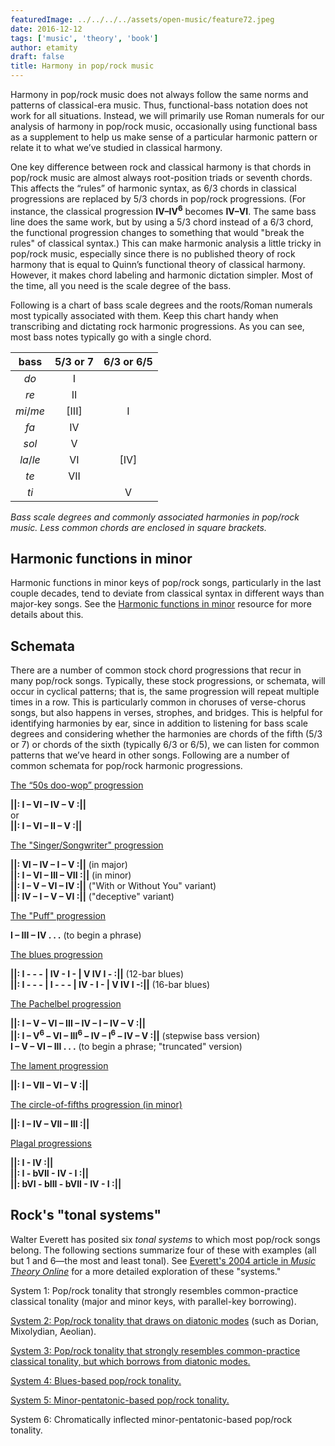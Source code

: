 ```yaml
---
featuredImage: ../../../../assets/open-music/feature72.jpeg
date: 2016-12-12
tags: ['music', 'theory', 'book']
author: etamity
draft: false
title: Harmony in pop/rock music
---
```


Harmony in pop/rock music does not always follow the same norms and patterns of classical-era music. Thus, functional-bass notation does not work for all situations. Instead, we will primarily use Roman numerals for our analysis of harmony in pop/rock music, occasionally using functional bass as a supplement to help us make sense of a particular harmonic pattern or relate it to what we’ve studied in classical harmony.

One key difference between rock and classical harmony is that chords in pop/rock music are almost always root-position triads or seventh chords. This affects the “rules” of harmonic syntax, as 6/3 chords in classical progressions are replaced by 5/3 chords in pop/rock progressions. (For instance, the classical progression **IV–IV<sup>6</sup>** becomes **IV–VI**. The same bass line does the same work, but by using a 5/3 chord instead of a 6/3 chord, the functional progression changes to something that would "break the rules" of classical syntax.) This can make harmonic analysis a little tricky in pop/rock music, especially since there is no published theory of rock harmony that is equal to Quinn’s functional theory of classical harmony. However, it makes chord labeling and harmonic dictation simpler. Most of the time, all you need is the scale degree of the bass.

Following is a chart of bass scale degrees and the roots/Roman numerals most typically associated with them. Keep this chart handy when transcribing and dictating rock harmonic progressions. As you can see, most bass notes typically go with a single chord.

| bass 	| 5/3 or 7	| 6/3 or 6/5	|
| :-: | :-: | :-: |
| *do*	| I	| 
| *re*	| II	| 
| *mi*/*me*	| [III]	| I
| *fa*	| IV	| 
| *sol*	| V	| 
| *la*/*le*	| VI	| [IV]
| *te*	| VII	| 
| *ti*	| 	| V

*Bass scale degrees and commonly associated harmonies in pop/rock music. Less common chords are enclosed in square brackets.*

## Harmonic functions in minor

Harmonic functions in minor keys of pop/rock songs, particularly in the last couple decades, tend to deviate from classical syntax in different ways than major-key songs. See the [Harmonic functions in minor](../popRockHarmony-minor/) resource for more details about this.

## Schemata

There are a number of common stock chord progressions that recur in many pop/rock songs. Typically, these stock progressions, or schemata, will occur in cyclical patterns; that is, the same progression will repeat multiple times in a row. This is particularly common in choruses of verse-chorus songs, but also happens in verses, strophes, and bridges. This is helpful for identifying harmonies by ear, since in addition to listening for bass scale degrees and considering whether the harmonies are chords of the fifth (5/3 or 7) or chords of the sixth (typically 6/3 or 6/5), we can listen for common patterns that we’ve heard in other songs. Following are a number of common schemata for pop/rock harmonic progressions.

[The “50s doo-wop” progression](../popRockHarmony-dooWop/)

**&#124;&#124;: I – VI – IV – V :&#124;&#124;**  
or  
**&#124;&#124;: I – VI – II – V :&#124;&#124;**

[The "Singer/Songwriter" progression](../popRockHarmony-sscp/) 

**&#124;&#124;: VI – IV – I – V :&#124;&#124;** (in major)  
**&#124;&#124;: I – VI – III – VII :&#124;&#124;** (in minor)  
**&#124;&#124;: I – V – VI – IV :&#124;&#124;** ("With or Without You" variant)  
**&#124;&#124;: IV – I – V – VI :&#124;&#124;** ("deceptive" variant)  

[The "Puff" progression](../popRockHarmony-puff/) 

**I – III – IV . . .** (to begin a phrase)

[The blues progression](../popRockHarmony-blues/)

**&#124;&#124;: I - - - &#124; IV - I - &#124; V IV I - :&#124;&#124;** (12-bar blues)   
**&#124;&#124;: I - - - &#124; I - - - &#124; IV - I - &#124; V IV I -:&#124;&#124;** (16-bar blues)

[The Pachelbel progression](../popRockHarmony-pachelbel/)

**&#124;&#124;: I – V – VI – III – IV – I – IV – V :&#124;&#124;**  
**&#124;&#124;: I – V<sup>6</sup> – VI – III<sup>6</sup> – IV – I<sup>6</sup> – IV – V :&#124;&#124;** (stepwise bass version)  
**I – V – VI – III . . .** (to begin a phrase; "truncated" version)

[The lament progression](../popRockHarmony-lament/)

**&#124;&#124;: I – VII – VI – V :&#124;&#124;**

[The circle-of-fifths progression (in minor)](../popRockHarmony-fifths/)

**&#124;&#124;: I – IV – VII – III :&#124;&#124;**

[Plagal progressions](../popRockHarmony-plagal/)

**&#124;&#124;: I - IV :&#124;&#124;**  
**&#124;&#124;: I - bVII - IV - I :&#124;&#124;**  
**&#124;&#124;: bVI - bIII - bVII - IV - I :&#124;&#124;**  

## Rock's "tonal systems"

Walter Everett has posited six *tonal systems* to which most pop/rock songs belong. The following sections summarize four of these with examples (all but 1 and 6—the most and least tonal). See [Everett's 2004 article in *Music Theory Online*](http://www.mtosmt.org/issues/mto.04.10.4/mto.04.10.4.w_everett.html) for a more detailed exploration of these "systems."

System 1: Pop/rock tonality that strongly resembles common-practice classical tonality (major and minor keys, with parallel-key borrowing).

[System 2: Pop/rock tonality that draws on diatonic modes](../popRockHarmony-EverettSystem2/) (such as Dorian, Mixolydian, Aeolian).

[System 3: Pop/rock tonality that strongly resembles common-practice classical tonality, but which borrows from diatonic modes.](../popRockHarmony-EverettSystem3/)

[System 4: Blues-based pop/rock tonality.](../popRockHarmony-EverettSystem4/)

[System 5: Minor-pentatonic-based pop/rock tonality.](../popRockHarmony-EverettSystem5/)

System 6: Chromatically inflected minor-pentatonic-based pop/rock tonality.
